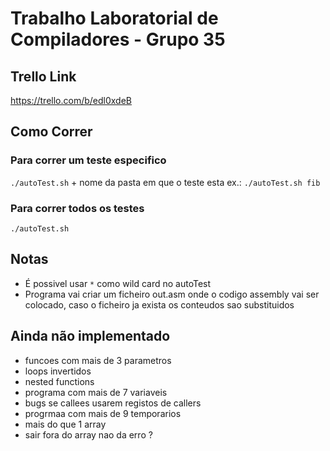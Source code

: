 
# Trabalho Laboratorial de Compiladores - Grupo 35

## Trello Link
https://trello.com/b/edl0xdeB

##  Como Correr
### Para correr um teste especifico
`./autoTest.sh` + nome da pasta em que o teste esta
ex.: `./autoTest.sh fib`

### Para correr todos os testes
`./autoTest.sh`


## Notas
*  É possivel usar `*` como wild card no autoTest
* Programa vai criar um ficheiro out.asm onde o codigo assembly vai ser colocado, caso o ficheiro ja exista os conteudos sao substituidos

## Ainda não implementado
* funcoes com mais de 3 parametros
* loops invertidos
* nested functions
* programa com mais de 7 variaveis
* bugs se callees usarem registos de callers
* progrmaa com mais de 9 temporarios
* mais do que 1 array 
* sair fora do array nao da erro ? 
	
